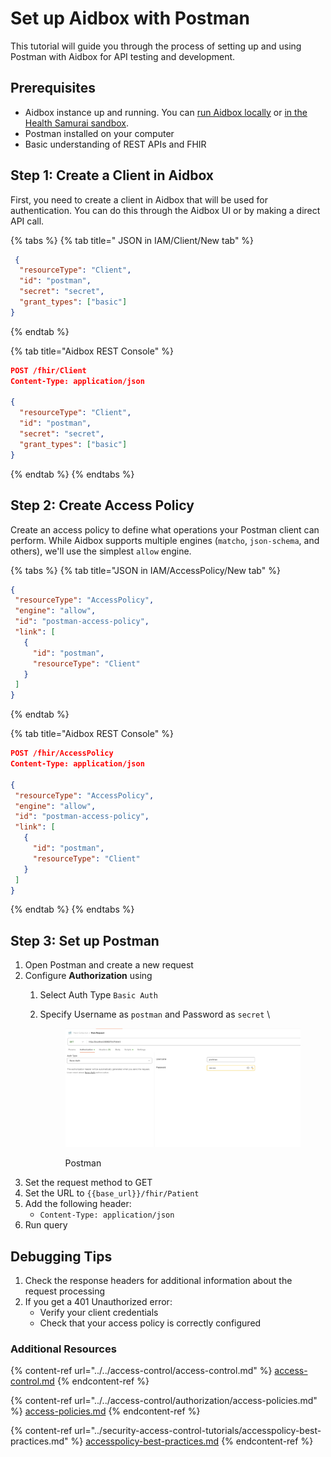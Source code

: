 # Set up Aidbox with Postman

This tutorial will guide you through the process of setting up and using Postman with Aidbox for API testing and development.

## Prerequisites

* Aidbox instance up and running. You can [run Aidbox locally](../../getting-started/run-aidbox-locally.md) or [in the Health Samurai sandbox](../../getting-started/run-aidbox-in-sandbox.md).
* Postman installed on your computer
* Basic understanding of REST APIs and FHIR

## Step 1: Create a Client in Aidbox

First, you need to create a client in Aidbox that will be used for authentication. You can do this through the Aidbox UI or by making a direct API call.

{% tabs %}
{% tab title=" JSON in IAM/Client/New tab" %}
```json
 {
  "resourceType": "Client",
  "id": "postman",
  "secret": "secret",
  "grant_types": ["basic"]
}
```
{% endtab %}

{% tab title="Aidbox REST Console" %}
```json
POST /fhir/Client
Content-Type: application/json

{
  "resourceType": "Client",
  "id": "postman",
  "secret": "secret",
  "grant_types": ["basic"]
}
```
{% endtab %}
{% endtabs %}

## Step 2: Create Access Policy

Create an access policy to define what operations your Postman client can perform. While Aidbox supports multiple engines (`matcho`, `json-schema`, and others), we'll use the simplest `allow` engine.&#x20;

{% tabs %}
{% tab title="JSON in IAM/AccessPolicy/New tab" %}
```json
{
 "resourceType": "AccessPolicy",
 "engine": "allow",
 "id": "postman-access-policy",
 "link": [
   {
     "id": "postman",
     "resourceType": "Client"
   }
 ]
}
```
{% endtab %}

{% tab title="Aidbox REST Console" %}
```json
POST /fhir/AccessPolicy
Content-Type: application/json

{
 "resourceType": "AccessPolicy", 
 "engine": "allow",
 "id": "postman-access-policy",
 "link": [
   {
     "id": "postman",
     "resourceType": "Client"
   }
 ]
}
```
{% endtab %}
{% endtabs %}

## Step 3: Set up Postman&#x20;

1. Open Postman and create a new request
2. Configure **Authorization** using&#x20;
   1. Select Auth Type `Basic Auth`
   2.  Specify Username as `postman` and Password as `secret` \


       <figure><img src="../../.gitbook/assets/image (1).png" alt=""><figcaption><p>Postman</p></figcaption></figure>
3. Set the request method to GET
4. Set the URL to `{{base_url}}/fhir/Patient`
5. Add the following header:
   * `Content-Type: application/json`
6. &#x20;Run query

## Debugging Tips

1. Check the response headers for additional information about the request processing
2. If you get a 401 Unauthorized error:
   * Verify your client credentials
   * Check that your access policy is correctly configured

### Additional Resources

{% content-ref url="../../access-control/access-control.md" %}
[access-control.md](../../access-control/access-control.md)
{% endcontent-ref %}

{% content-ref url="../../access-control/authorization/access-policies.md" %}
[access-policies.md](../../access-control/authorization/access-policies.md)
{% endcontent-ref %}

{% content-ref url="../security-access-control-tutorials/accesspolicy-best-practices.md" %}
[accesspolicy-best-practices.md](../security-access-control-tutorials/accesspolicy-best-practices.md)
{% endcontent-ref %}
